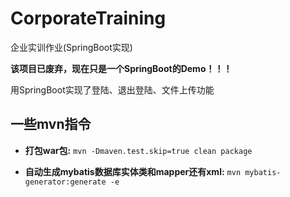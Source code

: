 # CorporateTraining
企业实训作业(SpringBoot实现)

**该项目已废弃，现在只是一个SpringBoot的Demo！！！**

用SpringBoot实现了登陆、退出登陆、文件上传功能

## 一些mvn指令
- **打包war包:**
   `mvn -Dmaven.test.skip=true clean package`

- **自动生成mybatis数据库实体类和mapper还有xml:**
   `mvn mybatis-generator:generate -e`
